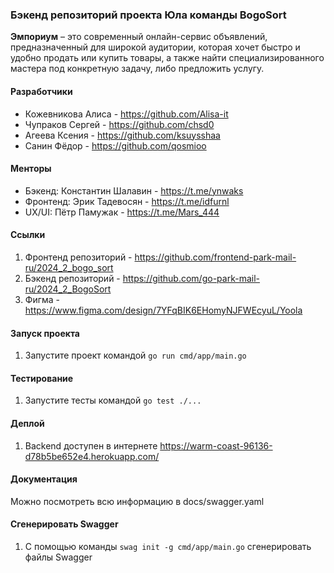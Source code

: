 ### Бэкенд репозиторий проекта Юла команды BogoSort

__Эмпориум__ – это современный онлайн-сервис объявлений, предназначенный для широкой аудитории, которая хочет быстро и удобно продать или купить товары, а также найти специализированного мастера под конкретную задачу, либо предложить услугу. 

#### Разработчики
* Кожевникова Алиса - https://github.com/Alisa-it
* Чупраков Сергей - https://github.com/chsd0
* Агеева Ксения - https://github.com/ksuysshaa
* Санин Фёдор - https://github.com/qosmioo

#### Менторы
* Бэкенд: Константин Шалавин - https://t.me/ynwaks
* Фронтенд: Эрик Тадевосян - https://t.me/idfurnl
* UX/UI: Пётр Памужак - https://t.me/Mars_444

#### Ссылки 
1. Фронтенд репозиторий - https://github.com/frontend-park-mail-ru/2024_2_bogo_sort
2. Бэкенд репозиторий - https://github.com/go-park-mail-ru/2024_2_BogoSort
3. Фигма - https://www.figma.com/design/7YFqBIK6EHomyNJFWEcyuL/Yoola

#### Запуск проекта
1. Запустите проект командой `go run cmd/app/main.go`

#### Тестирование
1. Запустите тесты командой `go test ./...`

#### Деплой
1. Backend доступен в интернете https://warm-coast-96136-d78b5be652e4.herokuapp.com/

#### Документация
Можно посмотреть всю информацию в docs/swagger.yaml

#### Сгенерировать Swagger
1. С помощью команды `swag init -g cmd/app/main.go` сгенерировать файлы Swagger